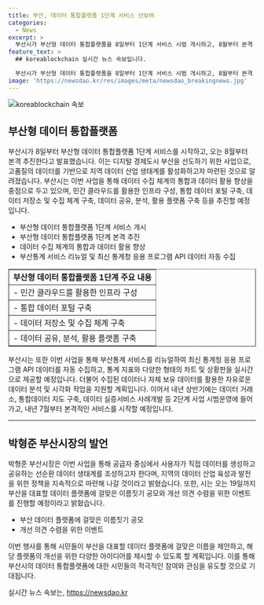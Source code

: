 ```yaml
---
title: 부산, 데이터 통합플랫폼 1단계 서비스 선보여
categories:
  - News
excerpt: >
  부산시가 부산형 데이터 통합플랫폼을 8일부터 1단계 서비스 시범 개시하고, 8월부터 본격 추진한다고 발표했다. 이를 통해 디지털 경제도시 부산을 선도하고 지역 데이터 산업 생태계를 활성화하는 것이 목표이며, 데이터 수집 체계의 통합과 데이터 활용 향상에 초점을 맞추고 있다. 또한, 다양한 형태의 차트와 상황판을 제공하고, 데이터 분석과 시각화 작업을 지원하며, 내년 7월부터는 본격적인 서비스를 실시할 예정이다. 부산시장은 지역의 데이터 산업 육성을 위한 정책을 계속 마련할 것이라고 말했다.
feature_text: >
  ## koreablockchain 실시간 뉴스 속보입니다.

  부산시가 부산형 데이터 통합플랫폼을 8일부터 1단계 서비스 시범 개시하고, 8월부터 본격 추진한다고 발표했다. 이를 통해 디지털 경제도시 부산을 선도하고 지역 데이터 산업 생태계를 활성화하는 것이 목표이며, 데이터 수집 체계의 통합과 데이터 활용 향상에 초점을 맞추고 있다. 또한, 다양한 형태의 차트와 상황판을 제공하고, 데이터 분석과 시각화 작업을 지원하며, 내년 7월부터는 본격적인 서비스를 실시할 예정이다. 부산시장은 지역의 데이터 산업 육성을 위한 정책을 계속 마련할 것이라고 말했다.
image: 'https://newsdao.kr/res/images/meta/newsdao_breakingnews.jpg'
---
```


<p><img src="https://newsdao.kr/res/images/meta/newsdao_breakingnews.jpg" alt="koreablockchain 속보" /></p>

<h2 data-ke-size="size26">부산형 데이터 통합플랫폼</h2>

<p data-ke-size="size16">부산시가 8일부터 부산형 데이터 통합플랫폼 1단계 서비스를 시작하고, 오는 8월부터 본격 추진한다고 발표했습니다. 이는 디지털 경제도시 부산을 선도하기 위한 사업으로, 고품질의 데이터를 기반으로 지역 데이터 산업 생태계를 활성화하고자 마련된 것으로 알려졌습니다. 부산시는 이번 사업을 통해 데이터 수집 체계의 통합과 데이터 활용 향상을 중점으로 두고 있으며, 민간 클라우드를 활용한 인프라 구성, 통합 데이터 포털 구축, 데이터 저장소 및 수집 체계 구축, 데이터 공유, 분석, 활용 플랫폼 구축 등을 추진할 예정입니다.</p>

<ul>
<li>부산형 데이터 통합플랫폼 1단계 서비스 개시</li>
<li>부산형 데이터 통합플랫폼 1단계 본격 추진</li>
<li>데이터 수집 체계의 통합과 데이터 활용 향상</li>
<li>부산통계 서비스 리뉴얼 및 최신 통계청 응용 프로그램 API 데이터 자동 수집</li>
</ul>

<table style="width: 100%;" border="1">
<tbody>
<tr>
<td style="text-align: center; height: 17px;"><b>부산형 데이터 통합플랫폼 1단계 주요 내용</b></td>
</tr>
<tr>
<td style="text-align: left; height: 17px;">- 민간 클라우드를 활용한 인프라 구성</td>
</tr>
<tr>
<td style="text-align: left;">- 통합 데이터 포털 구축</td>
</tr>
<tr>
<td style="text-align: left;">- 데이터 저장소 및 수집 체계 구축</td>
</tr>
<tr>
<td style="text-align: left;">- 데이터 공유, 분석, 활용 플랫폼 구축</td>
</tr>
</tbody>
</table>

<p data-ke-size="size16">부산시는 또한 이번 사업을 통해 부산통계 서비스를 리뉴얼하여 최신 통계청 응용 프로그램 API 데이터를 자동 수집하고, 통계 지표와 다양한 형태의 차트 및 상황판을 실시간으로 제공할 예정입니다. 더불어 수집된 데이터나 자체 보유 데이터를 활용한 자유로운 데이터 분석 및 시각화 작업을 지원할 계획입니다. 이어서 내년 상반기에는 데이터 거래소, 통합데이터 지도 구축, 데이터 실증서비스 사례개발 등 2단계 사업 시범운영에 들어가고, 내년 7월부터 본격적인 서비스를 시작할 예정입니다.</p>

<hr>

<h2 data-ke-size="size26">박형준 부산시장의 발언</h2>

<p data-ke-size="size16">박형준 부산시장은 이번 사업을 통해 공급자 중심에서 사용자가 직접 데이터를 생성하고 공유하는 선순환 데이터 생태계를 조성하고자 한다며, 지역의 데이터 산업 육성과 발전을 위한 정책을 지속적으로 마련해 나갈 것이라고 밝혔습니다. 또한, 시는 오는 19일까지 부산을 대표할 데이터 플랫폼에 걸맞은 이름짓기 공모와 개선 의견 수렴을 위한 이벤트를 진행할 예정이라고 밝혔습니다.</p>

<ul>
<li>부산 데이터 플랫폼에 걸맞은 이름짓기 공모</li>
<li>개선 의견 수렴을 위한 이벤트</li>
</ul>

<p data-ke-size="size16">이번 행사를 통해 시민들이 부산을 대표할 데이터 플랫폼에 걸맞은 이름을 제안하고, 해당 플랫폼의 개선을 위한 다양한 아이디어를 제시할 수 있도록 할 계획입니다. 이를 통해 부산시의 데이터 통합플랫폼에 대한 시민들의 적극적인 참여와 관심을 유도할 것으로 기대됩니다.</p>
실시간 뉴스 속보는, <a href="https://newsdao.kr" rel="dofollow">https://newsdao.kr</a>


